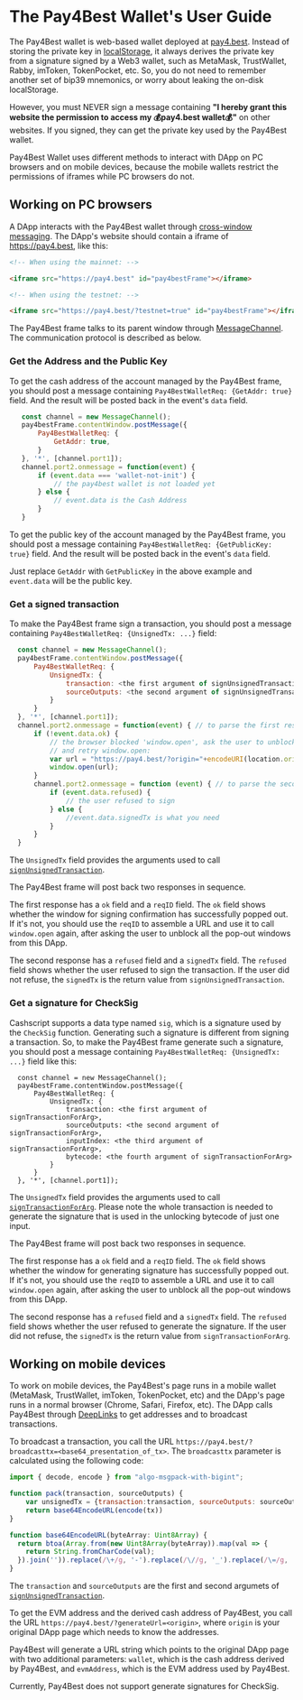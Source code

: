 # The Pay4Best Wallet's User Guide

The Pay4Best wallet is web-based wallet deployed at [pay4.best](https://pay4.best). Instead of storing the private key in [localStorage](https://developer.mozilla.org/en-US/docs/Web/API/Window/localStorage), it always derives the private key from a signature signed by a Web3 wallet, such as MetaMask, TrustWallet, Rabby, imToken, TokenPocket, etc. So, you do not need to remember another set of bip39 mnemonics, or worry about leaking the on-disk localStorage.

However, you must NEVER sign a message containing **"I hereby grant this website the permission to access my 💰pay4.best wallet💰"** on other websites. If you signed, they can get the private key used by the Pay4Best wallet.

Pay4Best Wallet uses different methods to interact with DApp on PC browsers and on mobile devices, because the mobile wallets restrict the permissions of iframes while PC browsers do not.

## Working on PC browsers

A DApp interacts with the Pay4Best wallet through [cross-window messaging](https://developer.mozilla.org/en-US/docs/Web/API/Window/postMessage). The DApp's website should contain a iframe of https://pay4.best, like this:

```html
<!-- When using the mainnet: -->

<iframe src="https://pay4.best" id="pay4bestFrame"></iframe>

<!-- When using the testnet: -->

<iframe src="https://pay4.best/?testnet=true" id="pay4bestFrame"></iframe>

```

The Pay4Best frame talks to its parent window through [MessageChannel](https://developer.mozilla.org/en-US/docs/Web/API/MessageChannel). The communication protocol is described as below.

### Get the Address and the Public Key

To get the cash address of the account managed by the Pay4Best frame, you should post a message containing `Pay4BestWalletReq: {GetAddr: true}` field. And the result will be posted back in the event's `data` field.

```javascript
   const channel = new MessageChannel();
   pay4bestFrame.contentWindow.postMessage({
       Pay4BestWalletReq: {
           GetAddr: true,
       }
   }, '*', [channel.port1]);
   channel.port2.onmessage = function(event) {
       if (event.data === 'wallet-not-init') {
           // the pay4best wallet is not loaded yet
       } else {
           // event.data is the Cash Address
       }
   }
```

To get the public key of the account managed by the Pay4Best frame, you should post a message containing `Pay4BestWalletReq: {GetPublicKey: true}` field. And the result will be posted back in the event's `data` field.

Just replace `GetAddr` with `GetPublicKey` in the above example and `event.data` will be the public key.

### Get a signed transaction

To make the Pay4Best frame sign a transaction, you should post a message containing `Pay4BestWalletReq: {UnsignedTx: ...}` field:


```javascript
  const channel = new MessageChannel();
  pay4bestFrame.contentWindow.postMessage({
      Pay4BestWalletReq: {
          UnsignedTx: {
              transaction: <the first argument of signUnsignedTransaction>,
              sourceOutputs: <the second argument of signUnsignedTransaction>
          }
      }
  }, '*', [channel.port1]);
  channel.port2.onmessage = function(event) { // to parse the first response
      if (!event.data.ok) {
          // the browser blocked 'window.open', ask the user to unblock pop-out windows
          // and retry window.open:
          var url = "https://pay4.best/?origin="+encodeURI(location.origin)+"&req="+event.data.reqID;
          window.open(url);
      }
      channel.port2.onmessage = function (event) { // to parse the second response
          if (event.data.refused) {
              // the user refused to sign
          } else {
              //event.data.signedTx is what you need
          }
      }
  }
```

The `UnsignedTx` field provides the arguments used to call [`signUnsignedTransaction`](https://github.com/pay4best/pay4best.github.io/blob/main/utils/index.ts).

The Pay4Best frame will post back two responses in sequence.

The first response has a `ok` field and a `reqID` field. The `ok` field shows whether the window for signing confirmation has successfully popped out. If it's not, you should use the `reqID` to assemble a URL and use it to call `window.open` again, after asking the user to unblock all the pop-out windows from this DApp.

The second response has a `refused` field and a `signedTx` field. The `refused` field shows whether the user refused to sign the transaction. If the user did not refuse, the `signedTx` is the return value from `signUnsignedTransaction`.

### Get a signature for CheckSig

Cashscript supports a data type named `sig`, which is a signature used by the `CheckSig` function. Generating such a signature is different from signing a transaction. So, to make the Pay4Best frame generate such a signature, you should post a message containing `Pay4BestWalletReq: {UnsignedTx: ...}` field like this:

```
  const channel = new MessageChannel();
  pay4bestFrame.contentWindow.postMessage({
      Pay4BestWalletReq: {
          UnsignedTx: {
              transaction: <the first argument of signTransactionForArg>,
              sourceOutputs: <the second argument of signTransactionForArg>,
              inputIndex: <the third argument of signTransactionForArg>,
              bytecode: <the fourth argument of signTransactionForArg>
          }
      }
  }, '*', [channel.port1]);
```

The `UnsignedTx` field provides the arguments used to call [`signTransactionForArg`](https://github.com/pay4best/pay4best.github.io/blob/main/utils/index.ts). Please note the whole transaction is needed to generate the signature that is used in the unlocking bytecode of just one input.

The Pay4Best frame will post back two responses in sequence.

The first response has a `ok` field and a `reqID` field. The `ok` field shows whether the window for generating signature has successfully popped out. If it's not, you should use the `reqID` to assemble a URL and use it to call `window.open` again, after asking the user to unblock all the pop-out windows from this DApp.

The second response has a `refused` field and a `signedTx` field. The `refused` field shows whether the user refused to generate the signature. If the user did not refuse, the `signedTx` is the return value from `signTransactionForArg`.

## Working on mobile devices

To work on mobile devices, the Pay4Best's page runs in a mobile wallet (MetaMask, TrustWallet, imToken, TokenPocket, etc) and the DApp's page runs in a normal browser (Chrome, Safari, Firefox, etc). The DApp calls Pay4Best through [DeepLinks](https://www.adjust.com/glossary/deep-linking/) to get addresses and to broadcast transactions.

To broadcast a transaction, you call the URL `https://pay4.best/?broadcasttx=<base64_presentation_of_tx>`. The `broadcasttx` parameter is calculated using the following code:

```javascript
import { decode, encode } from "algo-msgpack-with-bigint";

function pack(transaction, sourceOutputs) {
    var unsignedTx = {transaction:transaction, sourceOutputs: sourceOutputs};
    return base64EncodeURL(encode(tx))
}

function base64EncodeURL(byteArray: Uint8Array) {
  return btoa(Array.from(new Uint8Array(byteArray)).map(val => {
    return String.fromCharCode(val);
  }).join('')).replace(/\+/g, '-').replace(/\//g, '_').replace(/\=/g, '');
}
```

The `transaction` and `sourceOutputs` are the first and second argumets of [`signUnsignedTransaction`](https://github.com/pay4best/pay4best.github.io/blob/main/utils/index.ts#L106).

To get the EVM address and the derived cash address of Pay4Best, you call the URL `https://pay4.best/?generateUrl=<origin>`, where `origin` is your original DApp page which needs to know the addresses.

Pay4Best will generate a URL string which points to the original DApp page with two additional parameters: `wallet`, which is the cash address derived by Pay4Best, and `evmAddress`, which is the EVM address used by Pay4Best.

Currently, Pay4Best does not support generate signatures for CheckSig.

